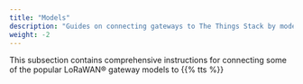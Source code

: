 ```yaml
---
title: "Models"
description: "Guides on connecting gateways to The Things Stack by model"
weight: -2
---
```


This subsection contains comprehensive instructions for connecting some of the popular LoRaWAN® gateway models to {{% tts %}}
